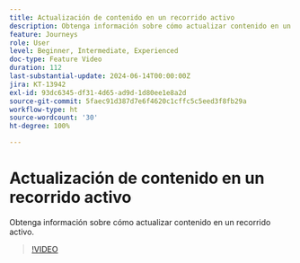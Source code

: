 ```yaml
---
title: Actualización de contenido en un recorrido activo
description: Obtenga información sobre cómo actualizar contenido en un recorrido activo.
feature: Journeys
role: User
level: Beginner, Intermediate, Experienced
doc-type: Feature Video
duration: 112
last-substantial-update: 2024-06-14T00:00:00Z
jira: KT-13942
exl-id: 93dc6345-df31-4d65-ad9d-1d80ee1e8a2d
source-git-commit: 5faec91d387d7e6f4620c1cffc5c5eed3f8fb29a
workflow-type: ht
source-wordcount: '30'
ht-degree: 100%

---
```


# Actualización de contenido en un recorrido activo

Obtenga información sobre cómo actualizar contenido en un recorrido activo.

>[!VIDEO](https://video.tv.adobe.com/v/3429844/?learn=on)
